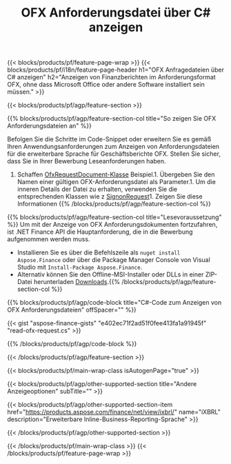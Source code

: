 ﻿---
title: OFX Anforderungsdatei über C# anzeigen
description: Beispielcode für die Anzeige von OFX-Anforderungsdateien. Verwenden Sie API Beispielcode, um Batch-OFX-Anforderungsdateien in .NET-basierten Anwendungen anzuzeigen. 
url: /de/net/view/ofx-request/
family: finance
platformtag: net
feature: view
informat: OFX request
outformat: 
otherformats: 
---
{{< blocks/products/pf/feature-page-wrap >}}
{{< blocks/products/pf/i18n/feature-page-header h1="OFX Anfragedateien über C# anzeigen" h2="Anzeigen von Finanzberichten im Anforderungsformat OFX, ohne dass Microsoft Office oder andere Software installiert sein müssen." >}}

{{< blocks/products/pf/agp/feature-section >}}

{{% blocks/products/pf/agp/feature-section-col title="So zeigen Sie OFX Anforderungsdateien an" %}}

Befolgen Sie die Schritte im Code-Snippet oder erweitern Sie es gemäß Ihren Anwendungsanforderungen zum Anzeigen von Anforderungsdateien für die erweiterbare Sprache für Geschäftsberichte OFX. Stellen Sie sicher, dass Sie in Ihrer Bewerbung Leseanforderungen haben.

1. Schaffen [OfxRequestDocument-Klasse](https://apireference.aspose.com/finance/net/aspose.finance.ofx/ofxrequestdocument) Beispiel.1. Übergeben Sie den Namen einer gültigen OFX-Anforderungsdatei als Parameter.1. Um die inneren Details der Datei zu erhalten, verwenden Sie die entsprechenden Klassen wie z [SignonRequest](https://apireference.aspose.com/finance/net/aspose.finance.ofx.signon/signonrequest)1. Zeigen Sie diese Informationen
{{% /blocks/products/pf/agp/feature-section-col %}}

{{% blocks/products/pf/agp/feature-section-col title="Lesevoraussetzung" %}}
Um mit der Anzeige von OFX Anforderungsdokumenten fortzufahren, ist .NET Finance API die Hauptanforderung, die in die Bewerbung aufgenommen werden muss. 
- Installieren Sie es über die Befehlszeile als ```nuget install Aspose.Finance``` oder über die Package Manager Console von Visual Studio mit ```Install-Package Aspose.Finance```.
- Alternativ können Sie den Offline-MSI-Installer oder DLLs in einer ZIP-Datei herunterladen [Downloads](https://downloads.aspose.com/finance/net).{{% /blocks/products/pf/agp/feature-section-col %}}

{{% blocks/products/pf/agp/code-block title="C#-Code zum Anzeigen von OFX Anforderungsdateien" offSpacer="" %}}

{{< gist "aspose-finance-gists" "e402ec71f2ad51f0fee413fa1a91945f" "read-ofx-request.cs" >}}

{{% /blocks/products/pf/agp/code-block %}}

{{< /blocks/products/pf/agp/feature-section >}}

{{< blocks/products/pf/main-wrap-class isAutogenPage="true" >}}

{{< blocks/products/pf/agp/other-supported-section title="Andere Anzeigeoptionen" subTitle="" >}}

{{< blocks/products/pf/agp/other-supported-section-item href="https://products.aspose.com/finance/net/view/ixbrl/" name="iXBRL" description="Erweiterbare Inline-Business-Reporting-Sprache" >}}

{{< /blocks/products/pf/agp/other-supported-section >}}

{{< /blocks/products/pf/main-wrap-class >}}
{{< /blocks/products/pf/feature-page-wrap >}}